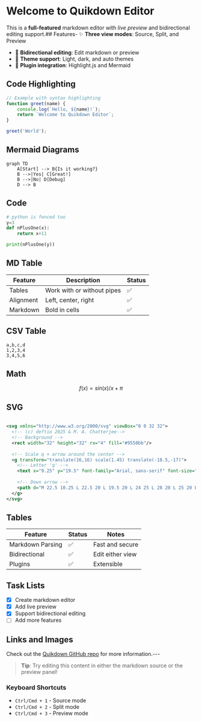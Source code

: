 # Welcome to Quikdown Editor

This is a **full-featured** markdown editor with *live preview* and bidirectional editing support.## Features- ✨ **Three view modes**: Source, Split, and Preview
- 🔄 **Bidirectional editing**: Edit markdown or preview
- 🎨 **Theme support**: Light, dark, and auto themes
- 🔌 **Plugin integration**: Highlight.js and Mermaid

## Code Highlighting

```javascript
// Example with syntax highlighting
function greet(name) {
    console.log(`Hello, ${name}!`);
    return `Welcome to Quikdown Editor`;
}

greet('World');
```

## Mermaid Diagrams

```mermaid
graph TD
    A[Start] --> B{Is it working?}
    B -->|Yes| C[Great!]
    B -->|No| D[Debug]
    D --> B
```

## Code

```python
# python is fenced too
y=3
def nPlusOne(x):
    return x+11

print(nPlusOne(y))
```

## MD Table

| Feature | Description | Status |
| --- | --- | --- |
| Tables | Work with or without pipes | ✅ |
| Alignment | Left, center, right | ✅ |
| Markdown | Bold in cells | ✅ |

## CSV Table

```csv
a,b,c,d
1,2,3,4
3,4,5,6
```

## Math

```math
f(x)=sin(x)/x + \pi
```

## SVG

```svg

<svg xmlns="http://www.w3.org/2000/svg" viewBox="0 0 32 32">
  <!-- (c) deftio 2025 & M. A. Chatterjee-->
  <!-- Background -->
  <rect width="32" height="32" rx="4" fill="#9550bb"/>
  
  <!-- Scale q + arrow around the center -->
  <g transform="translate(16,16) scale(1.45) translate(-18.5,-17)">
    <!-- Letter 'q' -->
    <text x="9.25" y="19.5" font-family="Arial, sans-serif" font-size="18" font-weight="bold" fill="white">q</text>
    
    <!-- Down arrow -->
    <path d="M 22.5 10.25 L 22.5 20 L 19.5 20 L 24 25 L 28 20 L 25 20 L 25 10.25 Z" fill="white"/>
  </g>
</svg>
```

## Tables

| Feature | Status | Notes |
| --- | --- | --- |
| Markdown Parsing | ✅ | Fast and secure |
| Bidirectional | ✅ | Edit either view |
| Plugins | ✅ | Extensible |

## Task Lists

- [x] Create markdown editor
- [x] Add live preview
- [x] Support bidirectional editing
- [ ] Add more features

## Links and Images

Check out the [Quikdown GitHub repo](https://github.com/deftio/quikdown) for more information.---

> **Tip**: Try editing this content in either the markdown source or the preview panel!

### Keyboard Shortcuts

- `Ctrl/Cmd + 1` - Source mode
- `Ctrl/Cmd + 2` - Split mode
- `Ctrl/Cmd + 3` - Preview mode